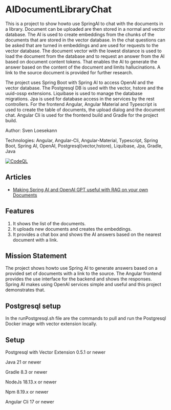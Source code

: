 # AIDocumentLibraryChat
This is a project to show howto use SpringAI to chat with the documents in a library. Document can be uploaded are then stored in a normal and vector database. The AI is used to create embeddings from the chunks of the documents that are stored in the vector database. In the chat questions can be asked that are turned in embeddings and are used for requests to the vector database. The document vector with the lowest distance is used to load the document from the database and to request an answer from the AI based on document content tokens. That enables the AI to generate the answer based on the content of the document and limits hallucinations. A link to the source document is provided for further research.

The project uses Spring Boot with Spring AI to access OpenAI and the vector database. The Postgresql DB is used with the vector, hstore and the uuid-ossp extensions. Liquibase is used to manage the database migrations. Jpa is used for database access in the services by the rest controllers. For the frontend Angular, Angular Material and Typescript is used to create the table of documents, the upload dialog and the document chat. Angular Cli is used for the frontend build and Gradle for the project build.

Author: Sven Loesekann

Technologies: Angular, Angular-Cli, Angular-Material, Typescript, Spring Boot, Spring AI, OpenAI, Postgresql(vector,hstore), Liquibase, Jpa, Gradle, Java

[![CodeQL](https://github.com/Angular2Guy/AIDocumentLibraryChat/actions/workflows/codeql.yml/badge.svg)](https://github.com/Angular2Guy/AIDocumentLibraryChat/actions/workflows/codeql.yml)

## Articles
* [Making Spring AI and OpenAI GPT useful with RAG on your own Documents](https://angular2guy.wordpress.com/2023/11/19/making-spring-ai-and-openai-gpt-useful-with-rag-on-your-own-documents/)

## Features
1. It shows the list of the documents.
2. It uploads new documents and creates the embeddings.
3. It provides a chat box and shows the AI answers based on the nearest document with a link.

## Mission Statement
The project shows howto use Spring AI to generate answers based on a provided set of documents with a link to the source. The Angular frontend provides the use interface for the backend and shows the responses. Spring AI makes using OpenAI services simple and useful and this project demonstrates that. 

## Postgresql setup
In the runPostgresql.sh file are the commands to pull and run the Postgresql Docker image with vector extension locally. 

## Setup
Postgresql with Vector Extension 0.5.1 or newer

Java 21 or newer

Gradle 8.3 or newer

NodeJs 18.13.x or newer

Npm 8.19.x or newer

Angular Cli 17 or newer